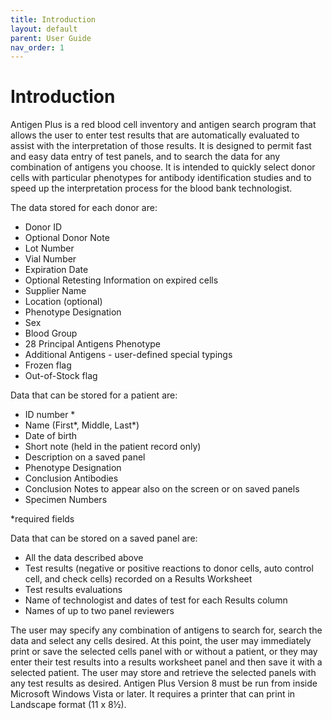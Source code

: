 ```yaml
---
title: Introduction
layout: default
parent: User Guide
nav_order: 1
---
```


# Introduction

Antigen Plus is a red blood cell inventory and antigen search program that
allows the user to enter test results that are automatically evaluated to assist
with the interpretation of those results. It is designed to permit fast and easy
data entry of test panels, and to search the data for any combination of
antigens you choose. It is intended to quickly select donor cells with
particular phenotypes for antibody identification studies and to speed up the
interpretation process for the blood bank technologist.

The data stored for each donor are:

- Donor ID
- Optional Donor Note
- Lot Number
- Vial Number
- Expiration Date
- Optional Retesting Information on expired cells
- Supplier Name
- Location (optional)
- Phenotype Designation
- Sex
- Blood Group
- 28 Principal Antigens Phenotype
- Additional Antigens - user-defined special typings
- Frozen flag
- Out-of-Stock flag

Data that can be stored for a patient are:

- ID number \*
- Name (First\*, Middle, Last\*)
- Date of birth
- Short note (held in the patient record only)
- Description on a saved panel
- Phenotype Designation
- Conclusion Antibodies
- Conclusion Notes to appear also on the screen or on saved panels
- Specimen Numbers

\*required fields

Data that can be stored on a saved panel are:

- All the data described above
- Test results (negative or positive reactions to donor cells, auto control
  cell, and check cells) recorded on a Results Worksheet
- Test results evaluations
- Name of technologist and dates of test for each Results column
- Names of up to two panel reviewers

The user may specify any combination of antigens to search for, search the data
and select any cells desired. At this point, the user may immediately print or
save the selected cells panel with or without a patient, or they may enter their
test results into a results worksheet panel and then save it with a selected
patient. The user may store and retrieve the selected panels with any test
results as desired. Antigen Plus Version 8 must be run from inside Microsoft
Windows Vista or later. It requires a printer that can print in Landscape format
(11 x 8½).
